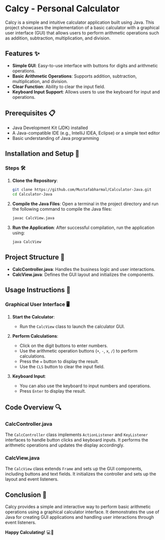 # Calcy - Personal Calculator

Calcy is a simple and intuitive calculator application built using Java. This project showcases the implementation of a basic calculator with a graphical user interface (GUI) that allows users to perform arithmetic operations such as addition, subtraction, multiplication, and division.

## Features ✨

- **Simple GUI**: Easy-to-use interface with buttons for digits and arithmetic operations.
- **Basic Arithmetic Operations**: Supports addition, subtraction, multiplication, and division.
- **Clear Function**: Ability to clear the input field.
- **Keyboard Input Support**: Allows users to use the keyboard for input and operations.

## Prerequisites 📋

- Java Development Kit (JDK) installed
- A Java-compatible IDE (e.g., IntelliJ IDEA, Eclipse) or a simple text editor
- Basic understanding of Java programming

## Installation and Setup 🚀

### Steps 🛠️

1. **Clone the Repository**:
    ```bash
    git clone https://github.com/Mustafabharmal/Calculator-Java.git
    cd Calculator-Java
    ```

2. **Compile the Java Files**:
    Open a terminal in the project directory and run the following command to compile the Java files:
    ```bash
    javac CalcView.java
    ```

3. **Run the Application**:
    After successful compilation, run the application using:
    ```bash
    java CalcView
    ```

## Project Structure 📁

- **CalcController.java**: Handles the business logic and user interactions.
- **CalcView.java**: Defines the GUI layout and initializes the components.

## Usage Instructions 📝

### Graphical User Interface 🖥️

1. **Start the Calculator**:
   - Run the `CalcView` class to launch the calculator GUI.
   
2. **Perform Calculations**:
   - Click on the digit buttons to enter numbers.
   - Use the arithmetic operation buttons (`+`, `-`, `x`, `/`) to perform calculations.
   - Press the `=` button to display the result.
   - Use the `CLS` button to clear the input field.

3. **Keyboard Input**:
   - You can also use the keyboard to input numbers and operations.
   - Press `Enter` to display the result.

## Code Overview 🔍

### CalcController.java

The `CalcController` class implements `ActionListener` and `KeyListener` interfaces to handle button clicks and keyboard inputs. It performs the arithmetic operations and updates the display accordingly.

### CalcView.java

The `CalcView` class extends `Frame` and sets up the GUI components, including buttons and text fields. It initializes the controller and sets up the layout and event listeners.

## Conclusion 🎉

Calcy provides a simple and interactive way to perform basic arithmetic operations using a graphical calculator interface. It demonstrates the use of Java for creating GUI applications and handling user interactions through event listeners.

**Happy Calculating!** 💻🚀
